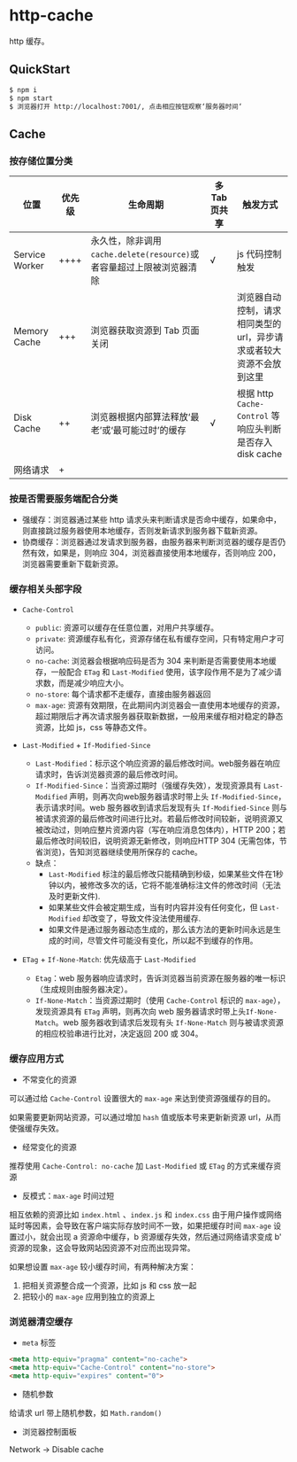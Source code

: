 # http-cache

http 缓存。

## QuickStart

```bash
$ npm i
$ npm start
$ 浏览器打开 http://localhost:7001/, 点击相应按钮观察‘服务器时间‘
```

## Cache

### 按存储位置分类

|位置|优先级|生命周期|多 Tab 页共享|触发方式
|-----|-----|-----|------|------|
Service Worker|++++|永久性，除非调用 `cache.delete(resource)`或者容量超过上限被浏览器清除|√|js 代码控制触发
Memory Cache|+++|浏览器获取资源到 Tab 页面关闭||浏览器自动控制，请求相同类型的 url，异步请求或者较大资源不会放到这里
Disk Cache|++|浏览器根据内部算法释放‘最老’或‘最可能过时’的缓存|√|根据 http `Cache-Control` 等响应头判断是否存入 disk cache
网络请求|+||||以上缓存都未命中，就会发起网络请求

### 按是否需要服务端配合分类

- 强缓存：浏览器通过某些 http 请求头来判断请求是否命中缓存，如果命中，则直接跳过服务器使用本地缓存，否则发新请求到服务器下载新资源。
- 协商缓存：浏览器通过发请求到服务器，由服务器来判断浏览器的缓存是否仍然有效，如果是，则响应 304，浏览器直接使用本地缓存，否则响应 200，浏览器需要重新下载新资源。


### 缓存相关头部字段

- `Cache-Control`
  - `public`: 资源可以缓存在任意位置，对用户共享缓存。
  - `private`: 资源缓存私有化，资源存储在私有缓存空间，只有特定用户才可访问。
  - `no-cache`: 浏览器会根据响应码是否为 304 来判断是否需要使用本地缓存，一般配合 `ETag` 和 `Last-Modified` 使用，该字段作用不是为了减少请求数，而是减少响应大小。
  - `no-store`: 每个请求都不走缓存，直接由服务器返回
  - `max-age`: 资源有效期限，在此期间内浏览器会一直使用本地缓存的资源，超过期限后才再次请求服务器获取新数据，一般用来缓存相对稳定的静态资源，比如 js，css 等静态文件。

- `Last-Modified` + `If-Modified-Since`
  - `Last-Modified`：标示这个响应资源的最后修改时间。web服务器在响应请求时，告诉浏览器资源的最后修改时间。
  - `If-Modified-Since`：当资源过期时（强缓存失效），发现资源具有 `Last-Modified` 声明，则再次向web服务器请求时带上头 `If-Modified-Since`，表示请求时间。web 服务器收到请求后发现有头 `If-Modified-Since` 则与被请求资源的最后修改时间进行比对。若最后修改时间较新，说明资源又被改动过，则响应整片资源内容（写在响应消息包体内），HTTP 200；若最后修改时间较旧，说明资源无新修改，则响应HTTP 304 (无需包体，节省浏览)，告知浏览器继续使用所保存的 cache。
  - 缺点：
    - `Last-Modified` 标注的最后修改只能精确到秒级，如果某些文件在1秒钟以内，被修改多次的话，它将不能准确标注文件的修改时间（无法及时更新文件).
    - 如果某些文件会被定期生成，当有时内容并没有任何变化，但 `Last-Modified` 却改变了，导致文件没法使用缓存.
    - 如果文件是通过服务器动态生成的，那么该方法的更新时间永远是生成的时间，尽管文件可能没有变化，所以起不到缓存的作用。

- `ETag` + `If-None-Match`: 优先级高于 `Last-Modified`
  - `Etag`：web 服务器响应请求时，告诉浏览器当前资源在服务器的唯一标识（生成规则由服务器决定）。
  - `If-None-Match`：当资源过期时（使用 `Cache-Control` 标识的 `max-age`），发现资源具有 `ETag` 声明，则再次向 web 服务器请求时带上头`If-None-Match`。web 服务器收到请求后发现有头 `If-None-Match` 则与被请求资源的相应校验串进行比对，决定返回 200 或 304。

### 缓存应用方式

- 不常变化的资源

可以通过给 `Cache-Control` 设置很大的 `max-age` 来达到使资源强缓存的目的。

如果需要更新网站资源，可以通过增加 `hash` 值或版本号来更新新资源 url，从而使强缓存失效。

- 经常变化的资源

推荐使用 `Cache-Control: no-cache` 加 `Last-Modified` 或 `ETag` 的方式来缓存资源

- 反模式：`max-age` 时间过短

相互依赖的资源比如 `index.html` 、`index.js` 和 `index.css` 由于用户操作或网络延时等因素，会导致在客户端实际存放时间不一致，如果把缓存时间 `max-age` 设置过小，就会出现 a 资源命中缓存，b 资源缓存失效，然后通过网络请求变成 b' 资源的现象，这会导致网站因资源不对应而出现异常。

如果想设置 `max-age` 较小缓存时间，有两种解决方案：

1. 把相关资源整合成一个资源，比如 js 和 css 放一起
2. 把较小的 `max-age` 应用到独立的资源上

### 浏览器清空缓存

- `meta` 标签

```html
<meta http-equiv="pragma" content="no-cache">
<meta http-equiv="Cache-Control" content="no-store">
<meta http-equiv="expires" content="0">
```

- 随机参数

给请求 url 带上随机参数，如 `Math.random()`

- 浏览器控制面板

Network -> Disable cache



